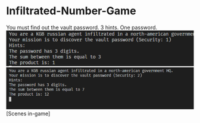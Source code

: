 # Infiltrated-Number-Game
You must find out the vault password. 3 hints. One password.
![Screenshot](cppgame.PNG)
![Screenshot](cppgame2.PNG)
<br/>
[Scenes in-game]
